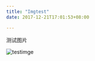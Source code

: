 ```yaml
---
title: "Imgtest"
date: 2017-12-21T17:01:53+08:00

---
```



测试图片 

![testimge](https://glumes.github.io/img/databinding.png)